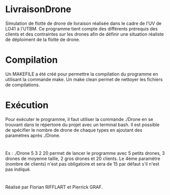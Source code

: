 # LivraisonDrone

Simulation de flotte de drone de livraison réalisée dans le cadre de l'UV de LO41 à l'UTBM.
Ce programme tient compte des différents prérequis des clients et des contraintes sur 
les drones afin de définir une situation réaliste de déploiment de la flotte de drone. 

# Compilation 
Un MAKEFILE a été créé pour permettre la compilation du programme en utilisant la commande make.
Un make clean permet de nettoyer les fichiers de compilations.

# Exécution
Pour exécuter le programme, il faut utiliser la commande ./Drone en se trouvant dans le répertoire du projet avec un terminal bash. Il est possible de spécifier le nombre de drone de chaque types en ajoutant des paramètres après ./Drone.

#
Ex : ./Drone 5 3 2 20 permet de lancer le programme avec 5 petits drones, 3 drones de moyenne taille, 2 gros drones et 20 clients.
Le 4ème paramètre (nombre de clients) n'est pas obligatoire et sera de 15 par défaut s'il n'est pas indiqué.


#
Réalisé par Florian RIFFLART et Pierrick GRAF.
